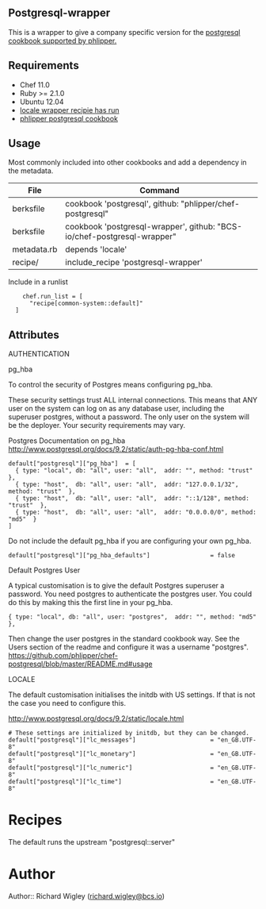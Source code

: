 ## Postgresql-wrapper

This is a wrapper to give a company specific version for the [postgresql cookbook supported by phlipper.](https://github.com/phlipper/chef-postgresql)

## Requirements

* Chef 11.0
* Ruby >= 2.1.0
* Ubuntu 12.04
* [locale wrapper recipie has run](https://github.com/BCS-io/chef-locale-wrapper)
* [phlipper postgresql cookbook](https://github.com/phlipper/chef-postgresql)

## Usage

Most commonly included into other cookbooks and add a dependency in the metadata.


| File        | Command                                                   |
| ----------- | ----------------------------------------------------------|
| berksfile   | cookbook 'postgresql', github: "phlipper/chef-postgresql"
| berksfile   | cookbook 'postgresql-wrapper', github: "BCS-io/chef-postgresql-wrapper" |
| metadata.rb | depends 'locale'                     |
| recipe/     | include_recipe 'postgresql-wrapper'  |

Include in a runlist

````
    chef.run_list = [
      "recipe[common-system::default]"
  ]
````


## Attributes

AUTHENTICATION

pg_hba

To control the security of Postgres means configuring pg_hba.

These security settings trust ALL internal connections. This means that ANY user on the system can log on as any database user, including the superuser postgres, without a password. The only user on the system will be the deployer. Your security requirements may vary.

Postgres Documentation on pg_hba http://www.postgresql.org/docs/9.2/static/auth-pg-hba-conf.html

````
default["postgresql"]["pg_hba"]  = [
  { type: "local", db: "all", user: "all",  addr: "", method: "trust"  },
  { type: "host",  db: "all", user: "all",  addr: "127.0.0.1/32", method: "trust"  },
  { type: "host",  db: "all", user: "all",  addr: "::1/128", method: "trust"  },
  { type: "host",  db: "all", user: "all",  addr: "0.0.0.0/0", method: "md5"  }
]
````

Do not include the default pg_hba if you are configuring your own pg_hba.

````
default["postgresql"]["pg_hba_defaults"]                 = false
````

Default Postgres User

A typical customisation is to give the default Postgres superuser a password. You need postgres to authenticate the postgres user. You could do this by making this the first line in your pg_hba.

````
{ type: "local", db: "all", user: "postgres",  addr: "", method: "md5"  },
````

Then change the user postgres in the standard cookbook way. See the Users section of the readme and configure it was a username "postgres".
https://github.com/phlipper/chef-postgresql/blob/master/README.md#usage


LOCALE

The default customisation initialises the initdb with US settings. If that is not the case you need to configure this.

http://www.postgresql.org/docs/9.2/static/locale.html

````
# These settings are initialized by initdb, but they can be changed.
default["postgresql"]["lc_messages"]                     = "en_GB.UTF-8"
default["postgresql"]["lc_monetary"]                     = "en_GB.UTF-8"
default["postgresql"]["lc_numeric"]                      = "en_GB.UTF-8"
default["postgresql"]["lc_time"]                         = "en_GB.UTF-8"
````

# Recipes

The default runs the upstream "postgresql::server"

# Author

Author:: Richard Wigley (richard.wigley@bcs.io)
